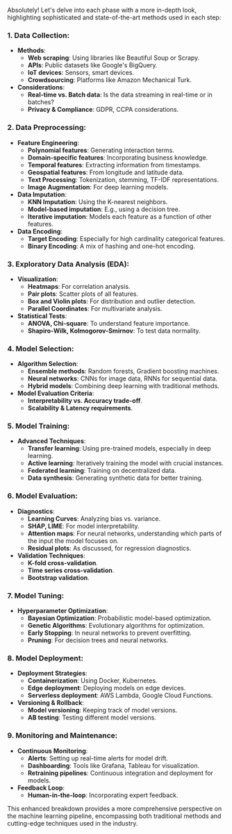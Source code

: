 Absolutely! Let's delve into each phase with a more in-depth look, highlighting sophisticated and state-of-the-art methods used in each step:

### 1. **Data Collection**:
- **Methods**:
  - **Web scraping**: Using libraries like Beautiful Soup or Scrapy.
  - **APIs**: Public datasets like Google's BigQuery.
  - **IoT devices**: Sensors, smart devices.
  - **Crowdsourcing**: Platforms like Amazon Mechanical Turk.
- **Considerations**:
  - **Real-time vs. Batch data**: Is the data streaming in real-time or in batches?
  - **Privacy & Compliance**: GDPR, CCPA considerations.

### 2. **Data Preprocessing**:
- **Feature Engineering**:
  - **Polynomial features**: Generating interaction terms.
  - **Domain-specific features**: Incorporating business knowledge.
  - **Temporal features**: Extracting information from timestamps.
  - **Geospatial features**: From longitude and latitude data.
  - **Text Processing**: Tokenization, stemming, TF-IDF representations.
  - **Image Augmentation**: For deep learning models.
- **Data Imputation**:
  - **KNN Imputation**: Using the K-nearest neighbors.
  - **Model-based imputation**: E.g., using a decision tree.
  - **Iterative imputation**: Models each feature as a function of other features.
- **Data Encoding**:
  - **Target Encoding**: Especially for high cardinality categorical features.
  - **Binary Encoding**: A mix of hashing and one-hot encoding.

### 3. **Exploratory Data Analysis (EDA)**:
- **Visualization**:
  - **Heatmaps**: For correlation analysis.
  - **Pair plots**: Scatter plots of all features.
  - **Box and Violin plots**: For distribution and outlier detection.
  - **Parallel Coordinates**: For multivariate analysis.
- **Statistical Tests**:
  - **ANOVA, Chi-square**: To understand feature importance.
  - **Shapiro-Wilk, Kolmogorov-Smirnov**: To test data normality.

### 4. **Model Selection**:
- **Algorithm Selection**:
  - **Ensemble methods**: Random forests, Gradient boosting machines.
  - **Neural networks**: CNNs for image data, RNNs for sequential data.
  - **Hybrid models**: Combining deep learning with traditional methods.
- **Model Evaluation Criteria**:
  - **Interpretability vs. Accuracy trade-off**.
  - **Scalability & Latency requirements**.

### 5. **Model Training**:
- **Advanced Techniques**:
  - **Transfer learning**: Using pre-trained models, especially in deep learning.
  - **Active learning**: Iteratively training the model with crucial instances.
  - **Federated learning**: Training on decentralized data.
  - **Data synthesis**: Generating synthetic data for better training.

### 6. **Model Evaluation**:
- **Diagnostics**:
  - **Learning Curves**: Analyzing bias vs. variance.
  - **SHAP, LIME**: For model interpretability.
  - **Attention maps**: For neural networks, understanding which parts of the input the model focuses on.
  - **Residual plots**: As discussed, for regression diagnostics.
- **Validation Techniques**:
  - **K-fold cross-validation**.
  - **Time series cross-validation**.
  - **Bootstrap validation**.

### 7. **Model Tuning**:
- **Hyperparameter Optimization**:
  - **Bayesian Optimization**: Probabilistic model-based optimization.
  - **Genetic Algorithms**: Evolutionary algorithms for optimization.
  - **Early Stopping**: In neural networks to prevent overfitting.
  - **Pruning**: For decision trees and neural networks.

### 8. **Model Deployment**:
- **Deployment Strategies**:
  - **Containerization**: Using Docker, Kubernetes.
  - **Edge deployment**: Deploying models on edge devices.
  - **Serverless deployment**: AWS Lambda, Google Cloud Functions.
- **Versioning & Rollback**:
  - **Model versioning**: Keeping track of model versions.
  - **AB testing**: Testing different model versions.

### 9. **Monitoring and Maintenance**:
- **Continuous Monitoring**:
  - **Alerts**: Setting up real-time alerts for model drift.
  - **Dashboarding**: Tools like Grafana, Tableau for visualization.
  - **Retraining pipelines**: Continuous integration and deployment for models.
- **Feedback Loop**:
  - **Human-in-the-loop**: Incorporating expert feedback.

This enhanced breakdown provides a more comprehensive perspective on the machine learning pipeline, encompassing both traditional methods and cutting-edge techniques used in the industry.
